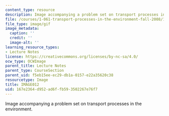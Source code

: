 ```yaml
---
content_type: resource
description: Image accompanying a problem set on transport processes in the environment.
file: /courses/1-061-transport-processes-in-the-environment-fall-2008/167e2364d952ad6ffb593502267e76f7_IMAGE012.GIF
file_type: image/gif
image_metadata:
  caption: ''
  credit: ''
  image-alt: ''
learning_resource_types:
- Lecture Notes
license: https://creativecommons.org/licenses/by-nc-sa/4.0/
ocw_type: OCWImage
parent_title: Lecture Notes
parent_type: CourseSection
parent_uid: f5eb15ee-ec29-db1a-0157-e22a35620c38
resourcetype: Image
title: IMAGE012
uid: 167e2364-d952-ad6f-fb59-3502267e76f7
---
```

Image accompanying a problem set on transport processes in the environment.